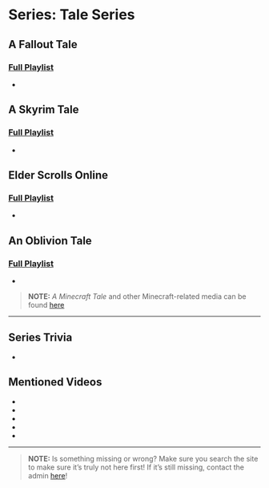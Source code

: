 # Series: Tale Series
 
 
## **A Fallout Tale**  
### [Full Playlist]()
- 
 
## **A Skyrim Tale**  
### [Full Playlist](https://www.youtube.com/playlist?list=PLwljWXtmIKiR7oOC07oqYQeLpMaq01YYp)
- 
 
## **Elder Scrolls Online**  
### [Full Playlist]()
- 
 
## **An Oblivion Tale**  
### [Full Playlist]()
- 

> **NOTE:** *A Minecraft Tale* and other Minecraft-related media can be found [here](6.Series/Minecraft.html)

----
 
## Series Trivia
- 
 
## Mentioned Videos
- []()
- []()
- []()
- []()
- []()
 
----
 
> **NOTE:** Is something missing or wrong? Make sure you search the site to make sure it’s truly not here first! If it’s still missing, contact the admin [here](chapter_2.html)!